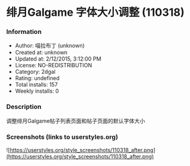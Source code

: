 # 绯月Galgame 字体大小调整 (110318)

### Information
- Author: 喵拉布丁 (unknown)
- Created at: unknown
- Updated at: 2/12/2015, 3:12:00 PM
- License: NO-REDISTRIBUTION
- Category: 2dgal
- Rating: undefined
- Total installs: 157
- Weekly installs: 0


### Description
调整绯月Galgame帖子列表页面和帖子页面的默认字体大小


### Screenshots (links to userstyles.org)
![https://userstyles.org/style_screenshots/110318_after.png](https://userstyles.org/style_screenshots/110318_after.png)


